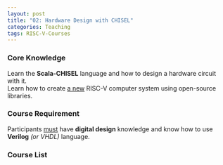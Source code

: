 ```yaml
---
layout: post
title: "02: Hardware Design with CHISEL"
categories: Teaching
tags: RISC-V-Courses
---
```


### Core Knowledge

Learn the **Scala-CHISEL** language and how to design a hardware circuit with it.
<br>
Learn how to create <ins>a new</ins> RISC-V computer system using open-source libraries.

### Course Requirement

Participants <ins>must</ins> have **digital design** knowledge and know how to use **Verilog** *(or VHDL)* language.

### Course List



